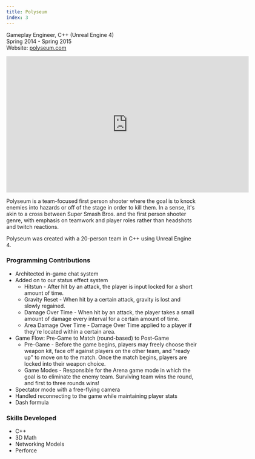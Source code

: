 ```yaml
---
title: Polyseum
index: 3
---
```


Gameplay Engineer, C++ (Unreal Engine 4)
<br/>
Spring 2014 - Spring 2015
<br/>
Website: [polyseum.com](https://www.polyseum.com/)

<iframe src="https://youtube.com/embed/ynaGn57ZiN0" width="640" height="360" frameborder="0" allowfullscreen></iframe>

<br/>

Polyseum is a team-focused first person shooter where the goal is to knock enemies into hazards or off of the stage in order to kill them. In a sense, it's akin to a cross between Super Smash Bros. and the first person shooter genre, with emphasis on teamwork and player roles rather than headshots and twitch reactions.

Polyseum was created with a 20-person team in C++ using Unreal Engine 4.

### Programming Contributions

- Architected in-game chat system
- Added on to our status effect system
  - Hitstun - After hit by an attack, the player is input locked for a short amount of time.
  - Gravity Reset - When hit by a certain attack, gravity is lost and slowly regained.
  - Damage Over Time - When hit by an attack, the player takes a small amount of damage every interval for a certain amount of time.
  - Area Damage Over Time - Damage Over Time applied to a player if they're located within a certain area.
- Game Flow: Pre-Game to Match (round-based) to Post-Game
  - Pre-Game - Before the game begins, players may freely choose their weapon kit, face off against players on the other team, and "ready up" to move on to the match. Once the match begins, players are locked into their weapon choice.
  - Game Modes - Responsible for the Arena game mode in which the goal is to eliminate the enemy team. Surviving team wins the round, and first to three rounds wins!
- Spectator mode with a free-flying camera
- Handled reconnecting to the game while maintaining player stats
- Dash formula

### Skills Developed

- C++
- 3D Math
- Networking Models
- Perforce
